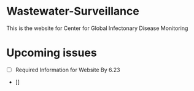 # Wastewater-Surveillance

This is the website for Center for Global Infectonary Disease Monitoring

# Upcoming issues

- [ ] Required Information for Website By 6.23
- []
